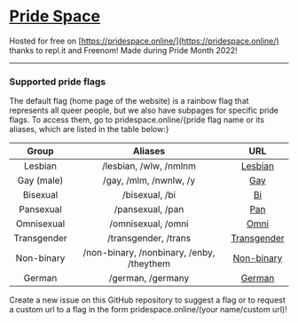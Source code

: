 # [Pride Space](https://pridespace.online/)
Hosted for free on [https://pridespace.online/](https://pridespace.online/) thanks to repl.it and Freenom!
Made during Pride Month 2022!

---
### Supported pride flags
The default flag (home page of the website) is a rainbow flag that represents all queer people, but we also have subpages for specific pride flags. To access them, go to pridespace.online/{pride flag name or its aliases, which are listed in the table below:}


| Group | Aliases | URL |
|:---:|:---:|:---:|
| Lesbian | /lesbian, /wlw, /nmlnm | [Lesbian](https://pridespace.online/lesbian) |
| Gay (male) | /gay, /mlm, /nwnlw, /y | [Gay](https://pridespace.online/gay) |
| Bisexual | /bisexual, /bi | [Bi](https://pridespace.online/bi) |
| Pansexual | /pansexual, /pan | [Pan](https://pridespace.online/pan) |
| Omnisexual | /omnisexual, /omni | [Omni](https://pridespace.online/omni) |
| Transgender | /transgender, /trans | [Transgender](https://pridespace.online/transgender) |
| Non-binary | /non-binary, /nonbinary, /enby, /theythem | [Non-binary](https://pridespace.online/enby) |
| German | /german, /germany | [German](https://pridespace.online/german) |

Create a new issue on this GitHub repository to suggest a flag or to request a custom url to a flag in the form pridespace.online/(your name/custom url)!
